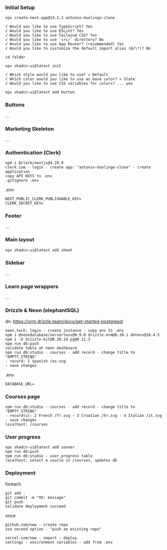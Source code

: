 ### Initial Setup

`npx create-next-app@14.1.1 antonio-duolingo-clone`
```
√ Would you like to use TypeScript? Yes
√ Would you like to use ESLint? Yes
√ Would you like to use Tailwind CSS? Yes
√ Would you like to use `src/` directory? No
√ Would you like to use App Router? (recommended) Yes
√ Would you like to customize the default import alias (@/\*)? No
```
`cd folder`

`npx shadcn-ui@latest init`
```
√ Which style would you like to use? » Default
√ Which color would you like to use as base color? » Slate
√ Would you like to use CSS variables for colors? ... yes
```

`npx shadcn-ui@latest add button`

### Buttons

...

### Marketing Skeleton

...

### Authentication (Clerk)

```
npm i @clerk/nextjs@4.29.9
clerk.com - login - create app: "antonio-duolingo-clone" - create application
copy API KEYS to .env
.gitignore .env
```

.env
```
NEXT_PUBLIC_CLERK_PUBLISHABLE_KEY=
CLERK_SECRET_KEY=
```

### Footer

...

### Main layout

`npx shadcn-ui@latest add sheet`

### Sidebar

...

### Learn page wrappers

...

### Drizzle & Neon (elephantSQL)

dn: https://orm.drizzle.team/docs/get-started-postgresql

```
neon.tech: login - create instance - copy env to .env
npm i @neondatabase/serverless@0.9.0 drizzle-orm@0.30.1 dotenv@16.4.5
npm i -D drizzle-kit@0.20.14 pg@8.11.3
npm run db:push
validate table at neon dashboard
npm run db:studio - courses - add record - change title to "EMPTY_STRING"
- record: 1 Spanish /es.svg
- save changes
```

.env
```
DATABASE_URL=
```

### Courses page

```
npm run db:studio - courses - add record - change title to "EMPTY_STRING"
- record(s): 2 French /fr.svg - 3 Croatian /hr.svg - 4 Italian /it.svg
- save changes
localhost: /courses
```

### User progress

```
npx shadcn-ui@latest add sonner 
npm run db:push
npm run db:studio - user_progress table
localhost: select a course in /courses, updates db
```

### Deployment

foreach
```
git add .
git commit -m "XX: message"
git push
validate deployment succeed
```

once
```
github.com/new - create repo
use second option - "push an existing repo"
.
vercel.com/new - import - deploy
settings - environment variables - add from .env
```